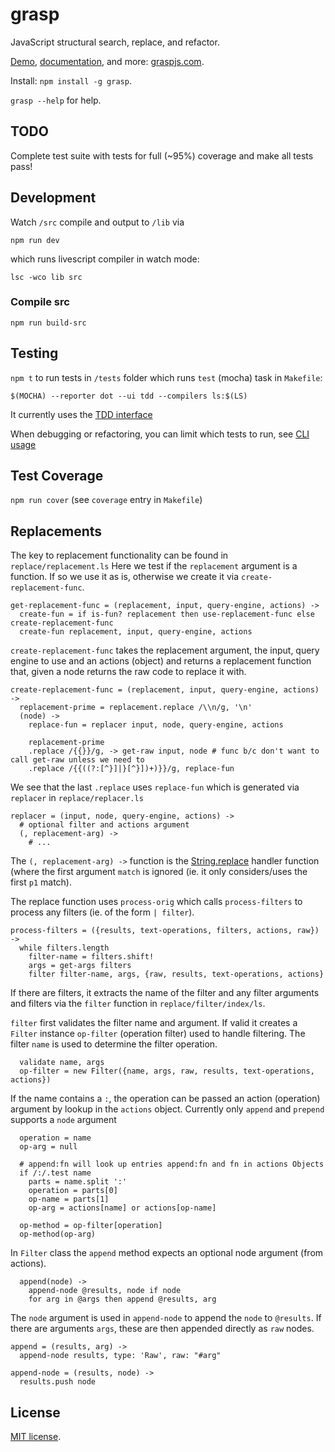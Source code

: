 # grasp

JavaScript structural search, replace, and refactor.

[Demo](http://graspjs.com#demo), [documentation](http://graspjs.com/docs/), and more: [graspjs.com](http://graspjs.com).

Install: `npm install -g grasp`.

`grasp --help` for help.

## TODO

Complete test suite with tests for full (~95%) coverage and make all tests pass!

## Development

Watch `/src` compile and output to `/lib` via

`npm run dev`

which runs livescript compiler in watch mode:

`lsc -wco lib src`

### Compile src

`npm run build-src`

## Testing

`npm t` to run tests in `/tests` folder which runs `test` (mocha) task in `Makefile`:

`$(MOCHA) --reporter dot --ui tdd --compilers ls:$(LS)`

It currently uses the [TDD interface](https://mochajs.org/#tdd)

When debugging or refactoring, you can limit which tests to run, see [CLI usage](https://mochajs.org/#usage)

## Test Coverage

`npm run cover` (see `coverage` entry in `Makefile`)

## Replacements

The key to replacement functionality can be found in `replace/replacement.ls`
Here we test if the `replacement` argument is a function. If so we use it as is, otherwise we create it via `create-replacement-func`.

```ls
get-replacement-func = (replacement, input, query-engine, actions) ->
  create-fun = if is-fun? replacement then use-replacement-func else create-replacement-func
  create-fun replacement, input, query-engine, actions
```

`create-replacement-func` takes the replacement argument, the input, query engine to use and an actions (object) and returns
a replacement function that, given a node returns the raw code to replace it with.

```ls
create-replacement-func = (replacement, input, query-engine, actions) ->
  replacement-prime = replacement.replace /\\n/g, '\n'
  (node) ->
    replace-fun = replacer input, node, query-engine, actions

    replacement-prime
    .replace /{{}}/g, -> get-raw input, node # func b/c don't want to call get-raw unless we need to
    .replace /{{((?:[^}]|}[^}])+)}}/g, replace-fun
```

We see that the last `.replace` uses `replace-fun` which is generated via `replacer` in `replace/replacer.ls`

```ls
replacer = (input, node, query-engine, actions) ->
  # optional filter and actions argument
  (, replacement-arg) ->
    # ...
```

The `(, replacement-arg) ->` function is the [String.replace](https://developer.mozilla.org/en-US/docs/Web/JavaScript/Reference/Global_Objects/String/replace#Specifying_a_function_as_a_parameter)
handler function (where the first argument `match` is ignored (ie. it only considers/uses the first `p1` match).

The replace function uses `process-orig` which calls `process-filters` to process any filters (ie. of the form `| filter`).

```ls
process-filters = ({results, text-operations, filters, actions, raw}) ->
  while filters.length
    filter-name = filters.shift!
    args = get-args filters
    filter filter-name, args, {raw, results, text-operations, actions}
```

If there are filters, it extracts the name of the filter and any filter arguments and filters via
the `filter` function in `replace/filter/index/ls`.

`filter` first validates the filter name and argument. If valid it creates a `Filter` instance `op-filter` (operation filter) used to handle filtering.
The filter `name` is used to determine the filter operation.

```ls
  validate name, args
  op-filter = new Filter({name, args, raw, results, text-operations, actions})
```

If the name contains a `:`, the operation can be passed an action (operation) argument by lookup in the `actions` object.
Currently only `append` and `prepend` supports a `node` argument

```ls
  operation = name
  op-arg = null

  # append:fn will look up entries append:fn and fn in actions Objects
  if /:/.test name
    parts = name.split ':'
    operation = parts[0]
    op-name = parts[1]
    op-arg = actions[name] or actions[op-name]

  op-method = op-filter[operation]
  op-method(op-arg)
```

In `Filter` class the `append` method expects an optional node argument (from actions).

```ls
  append(node) ->
    append-node @results, node if node
    for arg in @args then append @results, arg
```

The `node` argument is used in `append-node` to append the `node` to `@results`.
If there are arguments `args`, these are then appended directly as `raw` nodes.

```ls
append = (results, arg) ->
  append-node results, type: 'Raw', raw: "#arg"

append-node = (results, node) ->
  results.push node
```

## License

[MIT license](https://github.com/gkz/grasp/blob/master/LICENSE).
